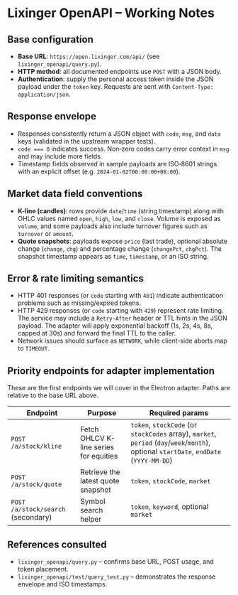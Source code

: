 # Lixinger OpenAPI – Working Notes

## Base configuration
- **Base URL**: `https://open.lixinger.com/api/` (see `lixinger_openapi/query.py`).
- **HTTP method**: all documented endpoints use `POST` with a JSON body.
- **Authentication**: supply the personal access token inside the JSON payload under the `token` key. Requests are sent with `Content-Type: application/json`.

## Response envelope
- Responses consistently return a JSON object with `code`, `msg`, and `data` keys (validated in the upstream wrapper tests).
- `code === 0` indicates success. Non‑zero codes carry error context in `msg` and may include more fields.
- Timestamp fields observed in sample payloads are ISO‑8601 strings with an explicit offset (e.g. `2024-01-02T00:00:00+08:00`).

## Market data field conventions
- **K-line (candles)**: rows provide `date`/`time` (string timestamp) along with OHLC values named `open`, `high`, `low`, and `close`. Volume is exposed as `volume`, and some payloads also include turnover figures such as `turnover` or `amount`.
- **Quote snapshots**: payloads expose `price` (last trade), optional absolute change (`change`, `chg`) and percentage change (`changePct`, `chgPct`). The snapshot timestamp appears as `time`, `timestamp`, or an ISO string.

## Error & rate limiting semantics
- HTTP 401 responses (or `code` starting with `401`) indicate authentication problems such as missing/expired tokens.
- HTTP 429 responses (or `code` starting with `429`) represent rate limiting. The service may include a `Retry-After` header or TTL hints in the JSON payload. The adapter will apply exponential backoff (1s, 2s, 4s, 8s, capped at 30s) and forward the final TTL to the caller.
- Network issues should surface as `NETWORK`, while client-side aborts map to `TIMEOUT`.

## Priority endpoints for adapter implementation
These are the first endpoints we will cover in the Electron adapter. Paths are relative to the base URL above.

| Endpoint | Purpose | Required params |
| --- | --- | --- |
| `POST /a/stock/kline` | Fetch OHLCV K-line series for equities | `token`, `stockCode` (or `stockCodes` array), `market`, `period` (`day`/`week`/`month`), optional `startDate`, `endDate` (`YYYY-MM-DD`) |
| `POST /a/stock/quote` | Retrieve the latest quote snapshot | `token`, `stockCode`, `market` |
| `POST /a/stock/search` (secondary) | Symbol search helper | `token`, `keyword`, optional `market` |

## References consulted
- `lixinger_openapi/query.py` – confirms base URL, POST usage, and token placement.
- `lixinger_openapi/test/query_test.py` – demonstrates the response envelope and ISO timestamps.
